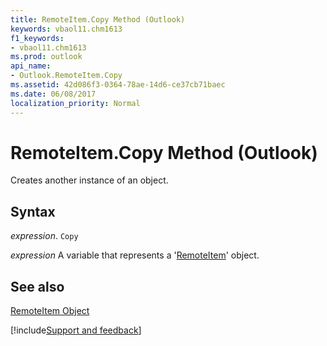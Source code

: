 ```yaml
---
title: RemoteItem.Copy Method (Outlook)
keywords: vbaol11.chm1613
f1_keywords:
- vbaol11.chm1613
ms.prod: outlook
api_name:
- Outlook.RemoteItem.Copy
ms.assetid: 42d086f3-0364-78ae-14d6-ce37cb71baec
ms.date: 06/08/2017
localization_priority: Normal
---
```



# RemoteItem.Copy Method (Outlook)

Creates another instance of an object.


## Syntax

_expression_. `Copy`

_expression_ A variable that represents a '[RemoteItem](Outlook.RemoteItem.md)' object.


## See also


[RemoteItem Object](Outlook.RemoteItem.md)

[!include[Support and feedback](~/includes/feedback-boilerplate.md)]